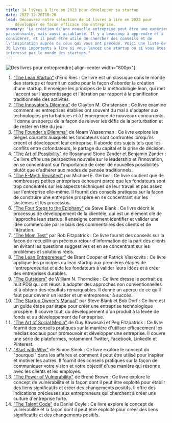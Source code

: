 ```yaml
---
title: 14 livres à lire en 2023 pour développer sa startup
date: 2022-12-26T10:20
lead: Découvrez notre sélection de 14 livres à lire en 2023 pour
    développer de facon efficace son entreprise.
summary: "La création d\'une nouvelle entreprise peut être une expérience
passionnante, mais aussi accablante. Il y a beaucoup à apprendre et à
considérer, et il peut être utile de chercher des conseils et de
l\'inspiration auprès de ceux qui vous ont précédé. Voici une liste de
30 livres importants à lire si vous lancez une startup ou si vous êtes
intéressé par le monde des startups."
---
```


![Des livres pour entreprendre](/images/why-read-2.jpeg){.align-center
width="800px"}

1.  [\"The Lean
    Startup\"](https://livres-startup.fr/the-lean-startup.html) d\'Eric
    Ries : Ce livre est un classique dans le monde des startups et
    fournit un cadre pour la façon d\'aborder la création d\'une
    startup. Il enseigne les principes de la méthodologie lean, qui met
    l\'accent sur l\'apprentissage et l\'itération par rapport à la
    planification traditionnelle des activités.
2.  [\"The Innovator\'s Dilemma\"](https://amzn.to/3FOyQGi) de
    Clayton M. Christensen : Ce livre examine comment les entreprises
    établies ont souvent du mal à s\'adapter aux technologies
    perturbatrices et à l\'émergence de nouveaux concurrents. Il donne
    un aperçu de la façon de relever les défis de la perturbation et de
    rester en tête du jeu.
3.  [\"The Founder\'s Dilemma\"](https://amzn.to/3FOyQGi) de Noam
    Wasserman : Ce livre explore les pièges courants auxquels les
    fondateurs sont confrontés lorsqu\'ils créent et développent leur
    entreprise. Il aborde des sujets tels que les conflits entre
    cofondateurs, le partage du capital et la prise de décision.
4.  [\"The Art of Possibility\"](https://amzn.to/3WubP2v) de Rosamund
    Stone Zander et Benjamin Zander : Ce livre offre une perspective
    nouvelle sur le leadership et l\'innovation, en se concentrant sur
    l\'importance de créer de nouvelles possibilités plutôt que
    d\'adhérer aux modes de pensée traditionnels.
5.  [\"The E-Myth Revisited\"](https://amzn.to/3PSwScA) par Michael E.
    Gerber : Ce livre soutient que de nombreuses petites entreprises
    échouent parce que les fondateurs sont trop concentrés sur les
    aspects techniques de leur travail et pas assez sur l\'entreprise
    elle-même. Il fournit des conseils pratiques sur la façon de
    construire une entreprise prospère en se concentrant sur les
    systèmes et les processus.
6.  [\"The Four Steps to the Epiphany\"](https://amzn.to/3I7852N) de
    Steve Blank : Ce livre décrit le processus de développement de la
    clientèle, qui est un élément clé de l\'approche lean startup. Il
    enseigne comment identifier et valider une idée commerciale par le
    biais des commentaires des clients et de l\'itération.
7.  [\"The Mom Test\"](https://amzn.to/3WBBwy0) par Rob Fitzpatrick : Ce
    livre fournit des conseils sur la façon de recueillir un précieux
    retour d\'information de la part des clients en évitant les
    questions suggestives et en se concentrant sur les problèmes et
    solutions réels.
8.  [\"The Lean Entrepreneur\"](https://amzn.to/3WEQO5v) de Brant Cooper
    et Patrick Vlaskovits : Ce livre applique les principes du lean
    startup aux premières étapes de l\'entrepreneuriat et aide les
    fondateurs à valider leurs idées et à créer des entreprises
    durables.
9.  [\"The Outsiders\"](https://amzn.to/3C142RB) de William N. Thorndike : Ce livre dresse le portrait de huit PDG qui ont réussi à adopter
    des approches non conventionnelles et à obtenir des résultats
    remarquables. Il donne un aperçu de ce qu\'il faut pour devenir un
    leader et un entrepreneur à succès.
10. [\"The Startup Owner\'s Manual\"](https://amzn.to/3hNuWpl) par Steve
    Blank et Bob Dorf : Ce livre est un guide étape par étape pour créer
    une entreprise technologique prospère. Il couvre tout, du
    développement d\'un produit à la levée de fonds et au développement
    de l\'entreprise.
11. [\"The Art of Social Media\"](https://amzn.to/3WNudDr) de Guy
    Kawasaki et Peg Fitzpatrick : Ce livre fournit des conseils
    pratiques sur la manière d\'utiliser efficacement les médias sociaux
    pour promouvoir et développer une entreprise. Il couvre une série de
    plateformes, notamment Twitter, Facebook, LinkedIn et Pinterest.
12. [\"Start with Why\"](https://livres-startup.fr/start-with-why.html)
    de Simon Sinek : Ce livre explore le concept du \"pourquoi\" dans
    les affaires et comment il peut être utilisé pour inspirer et
    motiver les autres. Il fournit des conseils pratiques sur la façon
    de communiquer votre vision et votre objectif d\'une manière qui
    résonne avec les clients et les employés.
13. [\"The Power of Vulnerability\"](https://amzn.to/3Vp7f48) de Brené
    Brown : Ce livre explore le concept de vulnérabilité et la façon
    dont il peut être exploité pour établir des liens significatifs et
    créer des changements positifs. Il offre des indications précieuses
    aux entrepreneurs qui cherchent à créer une culture d\'entreprise
    forte.
14. [\"The Talent Code\"](https://amzn.to/3FTAHJZ) de Daniel Coyle : Ce
    livre explore le concept de vulnérabilité et la façon dont il peut
    être exploité pour créer des liens significatifs et des changements
    positifs.
